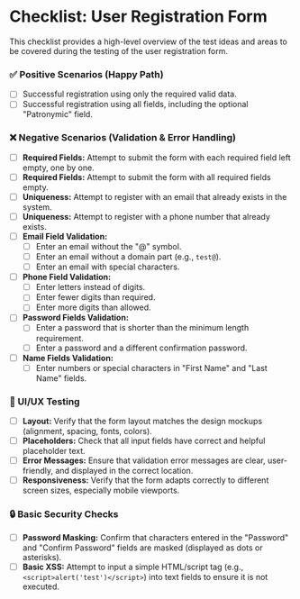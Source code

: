 # Checklist: User Registration Form

This checklist provides a high-level overview of the test ideas and areas to be covered during the testing of the user registration form.

### ✅ Positive Scenarios (Happy Path)
- [ ] Successful registration using only the required valid data.
- [ ] Successful registration using all fields, including the optional "Patronymic" field.

### ❌ Negative Scenarios (Validation & Error Handling)
- [ ] **Required Fields:** Attempt to submit the form with each required field left empty, one by one.
- [ ] **Required Fields:** Attempt to submit the form with all required fields empty.
- [ ] **Uniqueness:** Attempt to register with an email that already exists in the system.
- [ ] **Uniqueness:** Attempt to register with a phone number that already exists.
- [ ] **Email Field Validation:**
    - [ ] Enter an email without the "@" symbol.
    - [ ] Enter an email without a domain part (e.g., `test@`).
    - [ ] Enter an email with special characters.
- [ ] **Phone Field Validation:**
    - [ ] Enter letters instead of digits.
    - [ ] Enter fewer digits than required.
    - [ ] Enter more digits than allowed.
- [ ] **Password Fields Validation:**
    - [ ] Enter a password that is shorter than the minimum length requirement.
    - [ ] Enter a password and a different confirmation password.
- [ ] **Name Fields Validation:**
    - [ ] Enter numbers or special characters in "First Name" and "Last Name" fields.

### 🎨 UI/UX Testing
- [ ] **Layout:** Verify that the form layout matches the design mockups (alignment, spacing, fonts, colors).
- [ ] **Placeholders:** Check that all input fields have correct and helpful placeholder text.
- [ ] **Error Messages:** Ensure that validation error messages are clear, user-friendly, and displayed in the correct location.
- [ ] **Responsiveness:** Verify that the form adapts correctly to different screen sizes, especially mobile viewports.

### 🔒 Basic Security Checks
- [ ] **Password Masking:** Confirm that characters entered in the "Password" and "Confirm Password" fields are masked (displayed as dots or asterisks).
- [ ] **Basic XSS:** Attempt to input a simple HTML/script tag (e.g., `<script>alert('test')</script>`) into text fields to ensure it is not executed.
